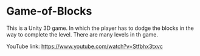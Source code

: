 # Game-of-Blocks
This is a Unity 3D game. In which the player has to dodge the blocks in the way to complete the level. There are many levels in th game.

YouTube link: https://www.youtube.com/watch?v=Stfbhx3txvc

